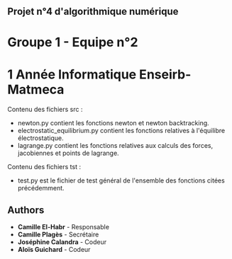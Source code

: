 ## Projet n°4 d'algorithmique numérique
# Groupe 1 - Equipe n°2
# 1 Année Informatique Enseirb-Matmeca

Contenu des fichiers src :
- newton.py contient les fonctions newton et newton backtracking.
- electrostatic_equilibrium.py contient les fonctions relatives à l'équilibre électrostatique.
- lagrange.py contient les fonctions relatives aux calculs des forces, jacobiennes et points de lagrange.

Contenu des fichiers tst :
- test.py est le fichier de test général de l'ensemble des fonctions citées précédemment.

## Authors
* **Camille El-Habr** - Responsable
* **Camille Plagès** - Secrétaire
* **Joséphine Calandra** - Codeur
* **Aloïs Guichard** - Codeur
